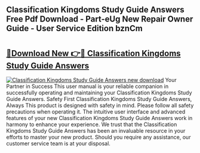 ## Classification Kingdoms Study Guide Answers Free Pdf Download - Part-eUg New Repair Owner Guide - User Service Edition bznCm

# <h2><a href="http://bc91090.oget.top/?id=Classification+Kingdoms+Study+Guide+Answers">🔗Download New 👉🔴 Classification Kingdoms Study Guide Answers</a></h2>

[![Classification Kingdoms Study Guide Answers new download](https://i.imgur.com/5g1atiW.png)](http://bc91090.oget.top/?id=Classification+Kingdoms+Study+Guide+Answers)
Your Partner in Success This user manual is your reliable companion in successfully operating and maintaining your Classification Kingdoms Study Guide Answers. Safety First Classification Kingdoms Study Guide Answers, Always This product is designed with safety in mind. Please follow all safety precautions when operating it. The intuitive user interface and advanced features of your new Classification Kingdoms Study Guide Answers work in harmony to enhance your experience. We trust that the Classification Kingdoms Study Guide Answers has been an invaluable resource in your efforts to master your new product. Should you require any assistance, our customer service team is at your disposal.
